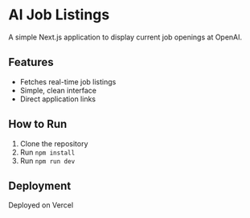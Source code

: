# AI Job Listings

A simple Next.js application to display current job openings at OpenAI.

## Features
- Fetches real-time job listings
- Simple, clean interface
- Direct application links

## How to Run
1. Clone the repository
2. Run `npm install`
3. Run `npm run dev`

## Deployment
Deployed on Vercel

